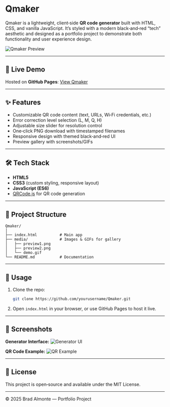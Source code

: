 # Qmaker

Qmaker is a lightweight, client‑side **QR code generator** built with HTML, CSS, and vanilla JavaScript. It’s styled with a modern black‑and‑red “tech” aesthetic and designed as a portfolio project to demonstrate both functionality and user experience design.

![Qmaker Preview](media/preview1.png)

---

## 🚀 Live Demo
Hosted on **GitHub Pages**: [View Qmaker](https://yourusername.github.io/Qmaker/)

---

## ✨ Features
- Customizable QR code content (text, URLs, Wi‑Fi credentials, etc.)
- Error correction level selection (L, M, Q, H)
- Adjustable size slider for resolution control
- One‑click PNG download with timestamped filenames
- Responsive design with themed black‑and‑red UI
- Preview gallery with screenshots/GIFs

---

## 🛠️ Tech Stack
- **HTML5**
- **CSS3** (custom styling, responsive layout)
- **JavaScript (ES6)**
- [QRCode.js](https://github.com/davidshimjs/qrcodejs) for QR code generation

---

## 📂 Project Structure
```
Qmaker/
│
├── index.html          # Main app
├── media/              # Images & GIFs for gallery
│   ├── preview1.png
│   ├── preview2.png
│   └── demo.gif
└── README.md           # Documentation
```

---

## 🔧 Usage
1. Clone the repo:
   ```bash
   git clone https://github.com/yourusername/Qmaker.git
   ```
2. Open `index.html` in your browser, or use GitHub Pages to host it live.

---

## 📸 Screenshots
**Generator Interface:**
![Generator UI](media/preview2.png)

**QR Code Example:**
![QR Example](media/demo.gif)

---

## 📜 License
This project is open‑source and available under the MIT License.

---

© 2025 Brad Almonte — Portfolio Project
